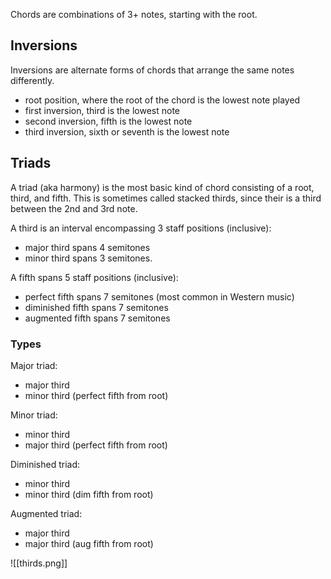 Chords are combinations of 3+ notes, starting with the root.

## Inversions

Inversions are alternate forms of chords that arrange the same notes differently. 

- root position, where the root of the chord is the lowest note played
- first inversion, third is the lowest note
- second inversion, fifth is the lowest note
- third inversion, sixth or seventh is the lowest note

## Triads

A triad (aka harmony) is the most basic kind of chord consisting of a root, third, and fifth.  This is sometimes called stacked thirds, since their is a third between the 2nd and 3rd note.

A third is an interval encompassing 3 staff positions (inclusive):

- major third spans 4 semitones
- minor third spans 3 semitones.

A fifth spans 5 staff positions (inclusive):

- perfect fifth spans 7 semitones (most common in Western music)
- diminished fifth spans  7 semitones
- augmented fifth spans 7 semitones

### Types

Major triad:

- major third
- minor third (perfect fifth from root)

Minor triad:

- minor third
- major third (perfect fifth from root)

Diminished triad:

- minor third
- minor third (dim fifth from root)

Augmented triad:
- major third
- major third (aug fifth from root)

![[thirds.png]]